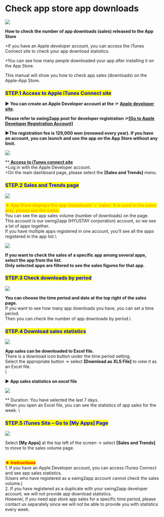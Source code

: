 # Check app store app downloads

![](https://support.swing2app.com/wp-content/uploads/2018/09/app\_st\_down.png)

**How to check the number of app downloads (sales) released to the App Store**

\+If you have an Apple developer account, you can access the iTunes Connect site to check your app download statistics.

\+You can see how many people downloaded your app after installing it on the App Store.

This manual will show you how to check app sales (downloads) on the Apple-App Store.



### <mark style="color:blue;">**STEP.1 Access to Apple iTunes Connect site**</mark>

**▶ You can create an Apple Developer account at the ☞** [ **Apple developer site**](https://developer.apple.com/)**.**

**Please refer to swing2app post for developer registration   ☞**[**\[Go to Apple Developer Registration Account\]**](appledeveloper-registration.md)

**▶The registration fee is 129,000 won (renewed every year). If you have an account, you can launch and use the app on the App Store without any limit.**

![](https://support.swing2app.com/wp-content/uploads/2018/09/ad20.png)

\*\*[ **Access to iTunes connect site**](https://itunesconnect.apple.com/)\
\+Log in with the Apple Developer account.\
\+On the main dashboard page, please select the **\[Sales and Trends]** menu.



### <mark style="color:blue;">**STEP.2 Sales and Trends page**</mark>

![](https://support.swing2app.com/wp-content/uploads/2018/09/ad57-e1588680223743.png)

<mark style="color:orange;">**★ App Store displays the app ‘downloads’ = ‘sales’. It is used in the same way, please see the same.**</mark> \
You can see the app sales volume (number of downloads) on the page.\
This account is our swing2app (HYUSTAY corporation) account, so we see a lot of apps together.\
If you have multiple apps registered in one account, you’ll see all the apps registered in the app list.\


![](https://support.swing2app.com/wp-content/uploads/2018/09/ad58.png)

**If you want to check the sales of a specific app among several apps, select the app from the list.**\
**Only selected apps are filtered to see the sales figures for that app.**&#x20;



### <mark style="color:blue;">**STEP.3 Check downloads by period**</mark>

![](https://support.swing2app.com/wp-content/uploads/2018/09/ad59.png)

**You can choose the time period and date at the top right of the sales page.** \
If you want to see how many app downloads you have, you can set a time period.\
Then you can check the number of app downloads by period.\




### <mark style="color:blue;">**STEP.4 Download sales statistics**</mark>

![](https://support.swing2app.com/wp-content/uploads/2018/09/ad60.png)

**App sales can be downloaded to Excel file.**\
There is a download icon button under the time period setting.\
Select the appropriate button → select **\[Download as XLS File]** to view it as an Excel file.\
\


**▶ App sales statistics on excel file**

![](https://support.swing2app.com/wp-content/uploads/2018/09/Screenshot-2020-05-05-at-17.38.25.png)

\*\* Duration: You have selected the last 7 days.\
When you open an Excel file, you can see the statistics of app sales for the week. \






### <mark style="color:blue;">**STEP.5 iTunes Site – Go to \[My Apps] Page**</mark>

![](https://support.swing2app.com/wp-content/uploads/2018/09/ad61.png)

Select **\[My Apps]** at the top left of the screen → select **\[Sales and Trends]** to move to the sales volume page.



\
<mark style="color:red;">**★ Instructions**</mark>\
1\. If you have an Apple Developer account, you can access iTunes Connect and see app sales statistics.\
(Users who have registered as a swing2app account cannot check the sales volume.)\
2\. If you have registered as a duplicate with your swing2app developer account, we will not provide app download statistics.\
However, if you need app store app sales for a specific time period, please contact us separately since we will not be able to provide you with statistics every week.
